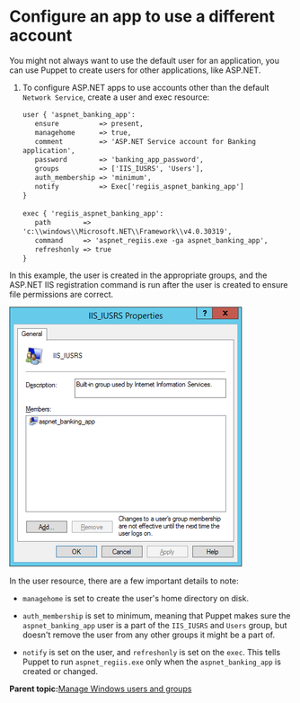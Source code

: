 # Configure an app to use a different account

You might not always want to use the default user for an application, you can use Puppet to create users for other applications, like ASP.NET.

1.  To configure ASP.NET apps to use accounts other than the default `Network Service`, create a user and exec resource: 

    ```
    user { 'aspnet_banking_app':
       ensure          => present,
       managehome      => true,
       comment         => 'ASP.NET Service account for Banking application',
       password        => 'banking_app_password',
       groups          => ['IIS_IUSRS', 'Users'],
       auth_membership => 'minimum',
       notify          => Exec['regiis_aspnet_banking_app']
    }
    
    exec { 'regiis_aspnet_banking_app':
       path        => 'c:\\windows\\Microsoft.NET\\Framework\\v4.0.30319',
       command     => 'aspnet_regiis.exe -ga aspnet_banking_app',
       refreshonly => true
    }
    ```


In this example, the user is created in the appropriate groups, and the ASP.NET IIS registration command is run after the user is created to ensure file permissions are correct.

![The group properties window showing that the user in the previous example has been created.](windows_iis_users.png)

In the user resource, there are a few important details to note:

-   `managehome` is set to create the user's home directory on disk.

-   `auth_membership` is set to minimum, meaning that Puppet makes sure the `aspnet_banking_app` user is a part of the `IIS_IUSRS` and `Users` group, but doesn't remove the user from any other groups it might be a part of.

-   `notify` is set on the user, and `refreshonly` is set on the `exec`. This tells Puppet to run `aspnet_regiis.exe` only when the `aspnet_banking_app` is created or changed.


**Parent topic:**[Manage Windows users and groups](manage_windows_users_and_groups.md)

